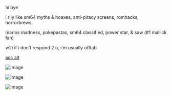 
hi bye

i rlly like sm64 myths & hoaxes, anti-piracy screens, romhacks, horrorbrews,

marios madness, pokepastas, sm64 classified, power star, & saw (#1 mallick fan)

w2i if i don't respond 2 u, i'm usually offtab

[acc alt](https://github.com/djhallyboo)


  ![image](https://github.com/user-attachments/assets/eac87c2e-2876-4e8b-bcb8-fa279b06f73d)


   ![image](https://github.com/user-attachments/assets/5702eca6-e87a-4824-9ca9-d8bcf1924d21)

  ![image](https://github.com/user-attachments/assets/a57f23f5-c8f9-4358-a819-dad2a9fd3ef2)





